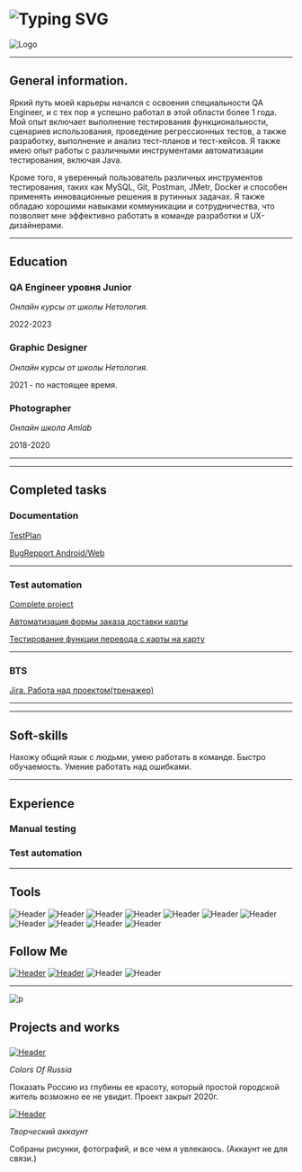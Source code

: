 
![Typing SVG](https://readme-typing-svg.herokuapp.com?font=Fira+Code&duration=1000&pause=1000&color=1e1ca6&width=435&lines=import+General+information.;import+Education.;import+Completed+tasks.;import+Soft-skills.;import+Experience.;import+Tools.;import+Follow+Me.;import+Projects+and+works.)
=======

![Logo](https://sun9-51.userapi.com/impg/pFDUzHnWyjWFjSZ-nvRoRZG2MFc-qLSLZt_xVQ/-G8dIjPy1wE.jpg?size=1080x299&quality=95&sign=bc01a34101f01bb4124c6b0f7f3577cb&type=album)
_______

## General information. 
Яркий путь моей карьеры начался с освоения специальности QA Engineer, и с тех пор я успешно работал в этой области более 1 года. Мой опыт включает выполнение тестирования функциональности, сценариев использования, проведение регрессионных тестов, а также разработку, выполнение и анализ тест-планов и тест-кейсов. Я также имею опыт работы с различными инструментами автоматизации тестирования, включая Java.

Кроме того, я уверенный пользователь различных инструментов тестирования, таких как MySQL, Git, Postman, JMetr, Docker и способен применять инновационные решения в рутинных задачах. Я также обладаю хорошими навыками коммуникации и сотрудничества, что позволяет мне эффективно работать в команде разработки и UX-дизайнерами.




______

## Education 
### QA Engineer уровня Junior 
*Онлайн курсы от школы Нетология.*

2022-2023

### Graphic Designer
*Онлайн курсы от школы Нетология.* 

2021 - по настоящее время.

### Photographer
*Онлайн школа Amlab*

2018-2020

_________
____


## Completed tasks

### Documentation
[TestPlan](https://docs.google.com/document/d/11GyIghBCw9Ufcv_keckWxrCYzn4MxmOM8fKCx3J9nCU/edit?usp=sharing)

[BugRepport Android/Web](https://docs.google.com/document/d/1S_kxj5p7vaNDm7IitHURS0_WhGek4bG5CzwnnxyCsho/edit?usp=sharing)

____
### Test automation
[Сomplete project](https://github.com/Marfinika/Diploma)

[Автоматизация формы заказа доставки карты](https://github.com/Marfinika/Selenide2Refartor)

[Тестирование функции перевода с карты на карту](https://github.com/Marfinika/Selenide2Refartor)

_____
### BTS
[Jira. Работа над проектом(тренажер)](https://testingeree.atlassian.net/jira/software/projects/AOTL/boards/2)


_______
____

## Soft-skills
Нахожу общий язык с людьми, умею работать в команде.
Быстро обучаемость.
Умение работать над ошибками.
________
## Experience
### Manual testing
### Test automation
________

## Tools
![Header](https://img.shields.io/badge/Jira-090909?style=for-the-badge&logo=jira&logoColor=136be1)
![Header](https://img.shields.io/badge/Postman-090909?style=for-the-badge&logo=postman&logoColor=f76935)
![Header](https://img.shields.io/badge/Github-090909?style=for-the-badge&logo=github&logoColor=8cc4d7)
![Header](https://img.shields.io/badge/MySQL-090909?style=for-the-badge&logo=mysql&logoColor=00618a)
![Header](https://img.shields.io/badge/DevTools-090909?style=for-the-badge&logo=googlechrome&logoColor=2674f2)
![Header](https://img.shields.io/badge/Java/selenide-090909?style=for-the-badge&logo=Oracle&logoColor=136be1)
![Header](https://img.shields.io/badge/VScode-090909?style=for-the-badge&logo=VisualStudioCode&logoColor=136be1)
![Header](https://img.shields.io/badge/appveyor-090909?style=for-the-badge&logo=appveyor&logoColor=136be1)
![Header](https://img.shields.io/badge/Artificial.intelligence-090909?style=for-the-badge&logo=OpenAI&logoColor=136be1)
![Header](https://img.shields.io/badge/Docker-090909?style=for-the-badge&logo=Docker&logoColor=00618a)
![Header](https://img.shields.io/badge/DBeaver-090909?style=for-the-badge&logo=DBeaver&logoColor=00618a)

## Follow Me

[![Header](https://img.shields.io/badge/Telegram-090909?style=for-the-badge&logo=telegram&logoColor=31a5db)](https://t.me/iisysiker)
[![Header](https://img.shields.io/badge/Instagram-090909?style=for-the-badge&logo=instagram&logoColor=9939a3)](https://instagram.com/_ivan_zuev_)
![Header](https://img.shields.io/badge/8(902)1014106-090909?style=for-the-badge&logo=&logoColor=9939a3)
![Header](https://img.shields.io/badge/ivan.zuev96@yandex.ru-090909?style=for-the-badge&logo=gmail&logoColor=31a5db)
_________

![p](https://media4.giphy.com/media/qgQUggAC3Pfv687qPC/giphy.gif?cid=ecf05e47942dc034lmxk6mqzfeao2rk7mtu1bc5w5p51zmcq&rid=giphy.gif&ct=g)

## Projects and works

### 
[![Header](https://img.shields.io/badge/"C.of.R"-090909?style=for-the-badge&logo=vk&logoColor=31a5db)](https://vk.com/colorsofrussia)

*Colors Of Russia*

Показать Россию из глубины ее красоту, который простой городской житель возможно ее не увидит. Проект закрыт 2020г.

[![Header](https://img.shields.io/badge/Instagramm-090909?style=for-the-badge&logo=instagram&logoColor=9939a3)](https://instagram.com/ivan.zuev.ph)

*Творческий аккаунт*

Собраны рисунки, фотографий, и все чем я увлекаюсь. (Аккаунт не для связи.)
